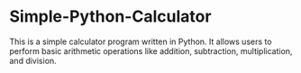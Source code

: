 # Simple-Python-Calculator
This is a simple calculator program written in Python. It allows users to perform basic arithmetic operations like addition, subtraction, multiplication, and division.
